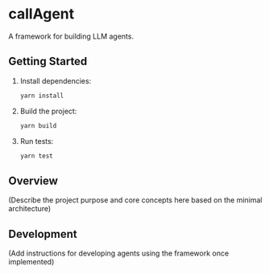 # callAgent

A framework for building LLM agents.

## Getting Started

1.  Install dependencies:
    ```bash
    yarn install
    ```
2.  Build the project:
    ```bash
    yarn build
    ```
3.  Run tests:
    ```bash
    yarn test
    ```

## Overview

(Describe the project purpose and core concepts here based on the minimal architecture)

## Development

(Add instructions for developing agents using the framework once implemented) 